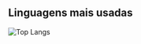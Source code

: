 ## Linguagens mais usadas

![Top Langs](https://github-readme-stats.vercel.app/api/top-langs/?username=guilhermefelipetto&layout=compact&theme=radical)
